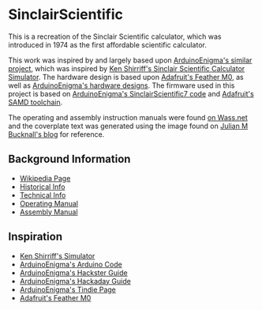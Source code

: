 
# SinclairScientific

This is a recreation of the Sinclair Scientific calculator, which was introduced in 1974 as the first affordable scientific calculator. 

This work was inspired by and largely based upon [ArduinoEnigma's similar project](https://gitlab.com/arduinoenigma/ArduinoNanoSinclairScientificCalculator), which was inspired by [Ken Shirriff's Sinclair Scientific Calculator Simulator](http://righto.com/sinclair). The hardware design is based upon [Adafruit's Feather M0](https://github.com/adafruit/Adafruit-Feather-M0-Basic-Proto-PCB), as well as [ArduinoEnigma's hardware designs](https://hackaday.io/project/91895-sinclair-scientific-calculator-emulator). The firmware used in this project is based on [ArduinoEnigma's SinclairScientific7 code](https://gitlab.com/arduinoenigma/ArduinoNanoSinclairScientificCalculator/tree/master/SinclairScientific7) and [Adafruit's SAMD toolchain](https://github.com/adafruit/ArduinoCore-samd).

The operating and assembly instruction manuals were found [on Wass.net](http://www.wass.net/manuals/) and the coverplate text was generated using the image found on [Julian M Bucknall's blog](http://blog.boyet.com/blog/blog/new-calculator-sinclair-scientific/) for reference.


## Background Information

* [Wikipedia Page](https://en.wikipedia.org/wiki/Sinclair_Scientific)
* [Historical Info](http://rk.nvg.ntnu.no/sinclair/calculators/scientific.htm)
* [Technical Info](http://www.vintagecalculators.com/html/scientific_-_giant_scientific.html)
* [Operating Manual](http://www.wass.net/manuals/Sinclair%20Scientific%20Operating.pdf)
* [Assembly Manual](http://www.wass.net/manuals/Sinclair%20Scientific%20Assembly.pdf)


## Inspiration

* [Ken Shirriff's Simulator](http://files.righto.com/calculator/sinclair_scientific_simulator.html)
* [ArduinoEnigma's Arduino Code](https://github.com/arduinoenigma/ArduinoNanoSinclairScientificCalculator)
* [ArduinoEnigma's Hackster Guide](https://www.hackster.io/arduinoenigma/sinclair-scientific-calculator-emulator-a11dba)
* [ArduinoEnigma's Hackaday Guide](https://hackaday.io/project/91895-sinclair-scientific-calculator-emulator)
* [ArduinoEnigma's Tindie Page](https://www.tindie.com/products/ArduinoEnigma/sinclair-scientific-calculator-emulator/)
* [Adafruit's Feather M0](https://github.com/adafruit/Adafruit-Feather-M0-Basic-Proto-PCB)

